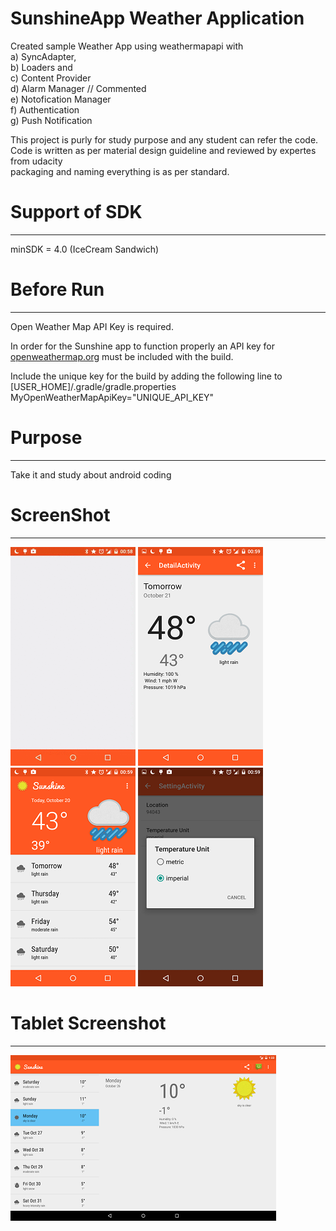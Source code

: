 # SunshineApp Weather Application
Created sample Weather App using weathermapapi with 
<br>a) SyncAdapter,
<br>b) Loaders and 
<br>c) Content Provider
<br>d) Alarm Manager // Commented
<br>e) Notofication Manager
<br>f) Authentication
<br>g) Push Notification

This project is purly for study purpose and any student can refer the code.
<br>Code is written as per material design guideline and reviewed by expertes from udacity
<br>packaging and naming everything is as per standard.

# Support of SDK
------------------
minSDK = 4.0 (IceCream Sandwich)

# Before Run
----------------
Open Weather Map API Key is required.

In order for the Sunshine app to function properly an API key for <a href> openweathermap.org</a> must be included with the build.

Include the unique key for the build by adding the following line to [USER_HOME]/.gradle/gradle.properties
MyOpenWeatherMapApiKey="UNIQUE_API_KEY"

# Purpose
----------------
Take it and study about android coding

# ScreenShot
---------------------------
![Demo](/presentation/sunshine.gif)
![Screenshot](/presentation/Detail_phone.png)
</br>
![Screenshot](/presentation/Home_phone.png)
![Screenshot](/presentation/Setting.png)
</br>
# Tablet Screenshot
---------------------
![Screenshot](/presentation/Home_tab.png)


